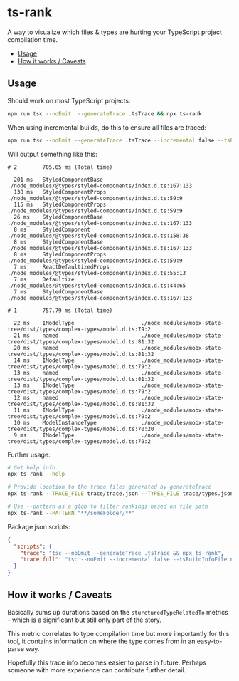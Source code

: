 # ts-rank

A way to visualize which files & types are hurting your TypeScript project compilation time.

+ [Usage](#usage)
+ [How it works / Caveats](#how-it-works--caveats)

## Usage

Should work on most TypeScript projects:

```bash
npm run tsc --noEmit  --generateTrace .tsTrace && npx ts-rank
```

When using incremental builds, do this to ensure all files are traced:

```bash
npm run tsc --noEmit --generateTrace .tsTrace --incremental false --tsBuildInfoFile null && npx ts-rank
```

Will output something like this:

```
# 2        705.05 ms (Total time)

  201 ms   StyledComponentBase            ./node_modules/@types/styled-components/index.d.ts:167:133
  138 ms   StyledComponentProps           ./node_modules/@types/styled-components/index.d.ts:59:9
  115 ms   StyledComponentProps           ./node_modules/@types/styled-components/index.d.ts:59:9
  26 ms    StyledComponentBase            ./node_modules/@types/styled-components/index.d.ts:167:133
  8 ms     StyledComponent                ./node_modules/@types/styled-components/index.d.ts:158:38
  8 ms     StyledComponentBase            ./node_modules/@types/styled-components/index.d.ts:167:133
  8 ms     StyledComponentProps           ./node_modules/@types/styled-components/index.d.ts:59:9
  7 ms     ReactDefaultizedProps          ./node_modules/@types/styled-components/index.d.ts:55:13
  7 ms     Defaultize                     ./node_modules/@types/styled-components/index.d.ts:44:65
  7 ms     StyledComponentBase            ./node_modules/@types/styled-components/index.d.ts:167:133

# 1        757.79 ms (Total time)

  22 ms    IModelType                     ./node_modules/mobx-state-tree/dist/types/complex-types/model.d.ts:79:2
  21 ms    named                          ./node_modules/mobx-state-tree/dist/types/complex-types/model.d.ts:81:32
  20 ms    named                          ./node_modules/mobx-state-tree/dist/types/complex-types/model.d.ts:81:32
  14 ms    IModelType                     ./node_modules/mobx-state-tree/dist/types/complex-types/model.d.ts:79:2
  13 ms    named                          ./node_modules/mobx-state-tree/dist/types/complex-types/model.d.ts:81:32
  13 ms    IModelType                     ./node_modules/mobx-state-tree/dist/types/complex-types/model.d.ts:79:2
  12 ms    named                          ./node_modules/mobx-state-tree/dist/types/complex-types/model.d.ts:81:32
  11 ms    IModelType                     ./node_modules/mobx-state-tree/dist/types/complex-types/model.d.ts:79:2
  10 ms    ModelInstanceType              ./node_modules/mobx-state-tree/dist/types/complex-types/model.d.ts:70:20
  9 ms     IModelType                     ./node_modules/mobx-state-tree/dist/types/complex-types/model.d.ts:79:2
```

Further usage:

```bash
# Get help info
npx ts-rank --help

# Provide location to the trace files generated by generateTrace
npx ts-rank --TRACE_FILE trace/trace.json --TYPES_FILE trace/types.json

# Use --pattern as a glob to filter rankings based on file path
npx ts-rank --PATTERN "**/someFolder/**"  
```

Package json scripts:

```json
{
  "scripts": {
    "trace": "tsc --noEmit --generateTrace .tsTrace && npx ts-rank",
    "trace:full": "tsc --noEmit --incremental false --tsBuildInfoFile null --generateTrace .tsTrace && npx ts-rank",
  }
}
```

## How it works / Caveats

Basically sums up durations based on the `sturcturedTypeRelatedTo` metrics - which is a significant but still only part of the story.

This metric correlates to type compilation time but more importantly for this tool, it contains information on where the type comes from in an easy-to-parse way.

Hopefully this trace info becomes easier to parse in future. Perhaps someone with more experience can contribute further detail.